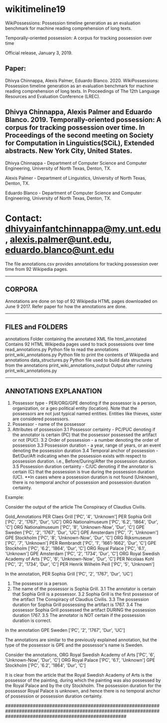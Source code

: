 # wikitimeline19
WikiPossessions: Possession timeline generation as an evaluation benchmark for machine reading comprehension of long texts.

Temporally-oriented possession: A corpus for tracking possession over time

Official release, January 3, 2019.

Paper:
---------------------------------------------------------------------------------------------------------------------------------------
Dhivya Chinnappa, Alexis Palmer, Eduardo Blanco. 2020.
WikiPossessions: Possession timeline generation as an evaluation benchmark for machine reading comprehension of long texts.
In Proceedings of The 12th Language Resources and Evaluation Conference (LREC).

Dhivya Chinnappa, Alexis Palmer and Eduardo Blanco. 2019.
Temporally-oriented possession: A corpus for tracking possession over time. 
In Proceedings of the second meeting on Society for Computation in Linguistics(SCiL), Extended abstracts. New York City, United States.
---------------------------------------------------------------------------------------------------------------------------------------

Dhivya Chinnappa - Department of Computer Science and Computer Engineering, University of North Texas, Denton, TX.

Alexis Palmer - Department of Linguistics, University of North Texas, Denton, TX.

Eduardo Blanco - Department of Computer Science and Computer Engineering, University of North Texas, Denton, TX.

Contact: dhivyainfantchinnappa@my.unt.edu, alexis.palmer@unt.edu, eduardo.blanco@unt.edu
========================================================================================

The file annotations.csv provides annotations for tracking possession over time from 92 Wikipedia pages.

-------------
CORPORA
-------------
Annotations are done on top of 92 Wikipedia HTML pages downloaded on June 9 2017.
Refer paper for how the annotations are done.

-----------------
FILES and FOLDERS
-----------------
annotations			Folder containing the annotated XML file
html_annotated			Contains 92 HTML Wikipedia pages used to track possessions over time
read_annotations.py		Python file to read the annotations
print_wiki_annotations.py	Python file to print the contents of Wikipedia and annotations
data_structures.py		Python file used to build data structures from the annotations
print_wiki_annotations_output	Output after running print_wiki_annotations.py

       
------------------------
ANNOTATIONS EXPLANATION
------------------------

1. Possessor type - PER/ORG/GPE denoting if the possessor is a person, organization, or a geo political entity (location). Note that the possessors are not just typical named entities. Entities like thieves, sister are considered possessors.
2. Possessor - name of the possessor
3. Attributes of possession
	3.1 Possessor certainty - PC/PUC denoting if the annotator is certain (PC) that the possessor possessed the artifact or not (PUC).
	3.2 Order of possession - a number denoting the order of possession
	3.3 Possession duration - a year, range of years, or an event denoting the possession duration
	3.4 Temporal anchor of possession - Bef/Dur/Aft indicating when the possession exists with respect to possession duration. i.e., Before/During/After the possession duration.
	3.5 Possession duration certainty - C/UC denoting if the annotator is certain (C) that the possession is true during the possession duration (UC).
**In cases where a possession duration is not found (Unknown), there is no temporal anchor of possession and possession duration certainty.


Example:

Consider the output of the article The Conspiracy of Claudius Civilis.

Gold_Annotations
PER Claes Grill ['PC', '4', 'Unknown']
PER Sophia Grill ['PC', '2', '1767', 'Dur', 'UC']
ORG Nationalmuseum ['PC', '6.2', '1864', 'Dur', 'C']
ORG Nationalmuseum ['PC', '8', 'Unknown-Now', 'Dur', 'C']
GPE Sweden ['PC', '2', '1767', 'Dur', 'UC']
GPE Amsterdam ['PC', '7', 'Unknown']
GPE Stockholm ['PC', '8', 'Unknown-Now', 'Dur', 'C']
ORG Rijksmuseum ['PC', '7', 'Unknown']
PER Rembrandt ['PC', '1', '1661-1662', 'Dur', 'C']
GPE Stockholm ['PC', '6.2', '1864', 'Dur', 'C']
ORG Royal Palace ['PC', '6.1', 'Unknown']
GPE Amsterdam ['PC', '2', '1734', 'Dur', 'C']
ORG Royal Swedish Academy of Arts ['PC', '6', 'Unknown-Now', 'Dur', 'C']
PER Nicolaas Kohl ['PC', '2', '1734', 'Dur', 'C']
PER Henrik Wilhelm Peill ['PC', '5', 'Unknown']

In the annotation,
PER Sophia Grill ['PC', '2', '1767', 'Dur', 'UC']

1. The possessor is a person.
2. The name of the possessor is Sophia Grill.
3.1 The annotator is certain that Sophia Grill is a possessor.
3.2 Sophia Grill is the first possessor of the artifact The Conspiracy of Claudius Civilis.
3.3 The possession duration for Sophia Grill possessing the artifact is 1767.
3.4 The possessor Sophia Grill possessed the artifact DURING the possession duration 1767.
3.5 The annotator is NOT certain if the possession duration is correct.


In the annotation
GPE Sweden ['PC', '2', '1767', 'Dur', 'UC']

The annotations are similar to the previously explained annotation, but the type of the possessor is GPE and the possessor's name is Sweden.


Consider the annotations,
ORG Royal Swedish Academy of Arts ['PC', '6', 'Unknown-Now', 'Dur', 'C']
ORG Royal Palace ['PC', '6.1', 'Unknown']
GPE Stockholm ['PC', '6.2', '1864', 'Dur', 'C']

It is clear from the article that the Royal Swedish Academy of Arts is the possessor of the painting, during which the painting was also possessed by the Royal Palace and by the city Stockholm. The possession duration for the possessor Royal Palace is unknown, and hence there is no temporal anchor of possession or possession duration certainty.



############################################################################################################################################################
